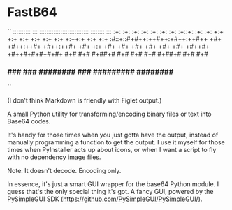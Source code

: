 # FastB64

``
      ::::::::::  :::     ::::::::::::::::::::::::::::  ::::::::     :::
     :+:       :+: :+:  :+:    :+:   :+:    :+:    :+::+:    :+:   :+:
    +:+      +:+   +:+ +:+          +:+    +:+    +:++:+         +:+ +:+
   :#::+::#+#++:++#++:+#++:++#++   +#+    +#++:++#+ +#++:++#+  +#+  +:+
  +#+     +#+     +#+       +#+   +#+    +#+    +#++#+    +#++#+#+#+#+#+
 #+#     #+#     #+##+#    #+#   #+#    #+#    #+##+#    #+#      #+#
###     ###     ### ########    ###    #########  ########       ###

``

(I don't think Markdown is friendly with Figlet output.)

A small Python utility for transforming/encoding binary files or text into Base64 codes.

It's handy for those times when you just gotta have the output, instead of manually programming a function to get the output.
I use it myself for those times when PyInstaller acts up about icons, or when I want a script to fly with no dependency image files.

Note: It doesn't decode. Encoding only.

In essence, it's just a smart GUI wrapper for the base64 Python module. I guess that's the only special thing it's got. A fancy GUI, powered by the PySimpleGUI SDK (https://github.com/PySimpleGUI/PySimpleGUI/).
